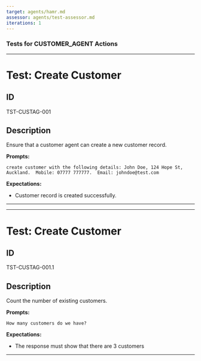 ```yaml
---
target: agents/hamr.md
assessor: agents/test-assessor.md
iterations: 1
---
```


### Tests for CUSTOMER_AGENT Actions

---

# Test: Create Customer

## ID

TST-CUSTAG-001

## Description

Ensure that a customer agent can create a new customer record.

**Prompts:**

```
create customer with the following details: John Doe, 124 Hope St, Auckland.  Mobile: 07777 777777.  Email: johndoe@test.com
```

**Expectations:**

- Customer record is created successfully.

---

---

# Test: Create Customer

## ID

TST-CUSTAG-001.1

## Description

Count the number of existing customers.

**Prompts:**

```
How many customers do we have?
```

**Expectations:**

- The response must show that there are 3 customers

---
